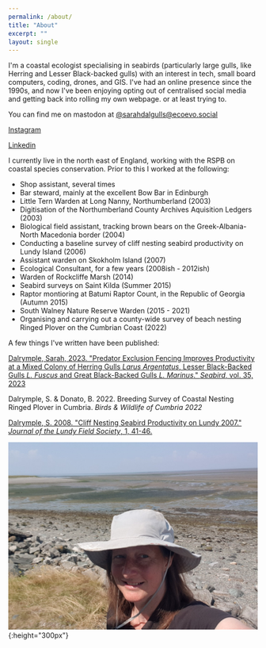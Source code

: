 ```yaml
---
permalink: /about/
title: "About"
excerpt: ""
layout: single
---
```


I'm a coastal ecologist specialising in seabirds (particularly large gulls, like Herring and Lesser Black-backed gulls) with an interest in tech, small board computers, coding, drones, and GIS. I've had an online presence since the 1990s, and now I've been enjoying opting out of centralised social media and getting back into rolling my own webpage. or at least trying to.

You can find me on mastodon at [@sarahdalgulls@ecoevo.social](https://ecoevo.social/@sarahdalgulls/)

[Instagram](https://instagram.com/zooplanktonbears)

[Linkedin](https://www.linkedin.com/in/sarah-dalrymple-4a826819/)


I currently live in the north east of England, working with the RSPB on coastal species conservation. Prior to this I worked at the following:
* Shop assistant, several times
* Bar steward, mainly at the excellent Bow Bar in Edinburgh
* Little Tern Warden at Long Nanny, Northumberland (2003)
* Digitisation of the Northumberland County Archives Aquisition Ledgers (2003)
* Biological field assistant, tracking brown bears on the Greek-Albania-North Macedonia border (2004)
* Conducting a baseline survey of cliff nesting seabird productivity on Lundy Island (2006)
* Assistant warden on Skokholm Island (2007)
* Ecological Consultant, for a few years (2008ish - 2012ish)
* Warden of Rockcliffe Marsh (2014)
* Seabird surveys on Saint Kilda (Summer 2015)
* Raptor montioring at Batumi Raptor Count, in the Republic of Georgia (Autumn 2015)
* South Walney Nature Reserve Warden (2015 - 2021)
* Organising and carrying out a county-wide survey of beach nesting Ringed Plover on the Cumbrian Coast (2022)

A few things I've written have been published:

[Dalrymple, Sarah, 2023. "Predator Exclusion Fencing Improves Productivity at a Mixed Colony of Herring Gulls *Larus Argentatus*, Lesser Black-Backed Gulls *L. Fuscus* and Great Black-Backed Gulls *L. Marinus*." *Seabird*, vol. 35, 2023](http://seabirdgroup.org.uk/seabird-35-3)

Dalrymple, S. & Donato, B. 2022. Breeding Survey of Coastal Nesting Ringed Plover in Cumbria. *Birds & Wildlife of Cumbria 2022*

[Dalrymple, S. 2008. "Cliff Nesting Seabird Productivity on Lundy 2007." *Journal of the Lundy Field Society*, 1, 41-46.](https://www.researchgate.net/publication/376589052_Cliff_Nesting_Seabird_Productivity_on_Lundy_2007)


![an image of me in 2021](/assets/images/Summer2021.jpg){:height="300px"}
